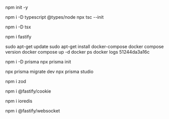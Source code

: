 npm init -y

npm i -D typescript @types/node
npx tsc --init

npm i -D tsx

npm i fastify

sudo apt-get update
sudo apt-get install docker-compose
docker compose version
docker compose up -d
docker ps
docker logs 51244da3a16c

npm i -D prisma
npx prisma init

npx prisma migrate dev
npx prisma studio

npm i zod

npm i @fastify/cookie

npm i ioredis

npm i @fastify/websocket
